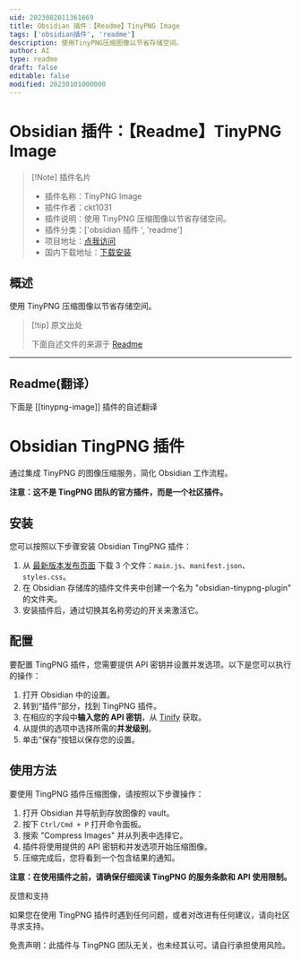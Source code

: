 ```yaml
---
uid: 2023082011361669
title: Obsidian 插件：【Readme】TinyPNG Image
tags: ['obsidian插件', 'readme']
description: 使用TinyPNG压缩图像以节省存储空间。
author: AI
type: readme
draft: false
editable: false
modified: 20230101000000
---
```


# Obsidian 插件：【Readme】TinyPNG Image

> [!Note] 插件名片
> - 插件名称：TinyPNG Image
> - 插件作者：ckt1031
> - 插件说明：使用 TinyPNG 压缩图像以节省存储空间。
> - 插件分类：['obsidian 插件 ', 'readme']
> - 项目地址：[点我访问](https://github.com/ckt1031/obsidian-tinypng-plugin)
> - 国内下载地址：[下载安装](https://pkmer.cn/products/plugin/pluginMarket/?tinypng-image)

## 概述

使用 TinyPNG 压缩图像以节省存储空间。

> [!tip] 原文出处
>
>下面自述文件的来源于 [Readme](https://ghproxy.net/https://raw.githubusercontent.com/ckt1031/obsidian-tinypng-plugin/master/README.md)

---

## Readme(翻译）

下面是 [[tinypng-image]] 插件的自述翻译

# Obsidian TingPNG 插件

通过集成 TinyPNG 的图像压缩服务，简化 Obsidian 工作流程。

**注意：这不是 TingPNG 团队的官方插件，而是一个社区插件。**

## 安装

您可以按照以下步骤安装 Obsidian TingPNG 插件：

1. 从 [最新版本发布页面](https://github.com/ckt1031/obsidian-tinypng-plugin/releases/latest) 下载 3 个文件：`main.js`、`manifest.json`、`styles.css`。
2. 在 Obsidian 存储库的插件文件夹中创建一个名为 "obsidian-tinypng-plugin" 的文件夹。
3. 安装插件后，通过切换其名称旁边的开关来激活它。

## 配置

要配置 TingPNG 插件，您需要提供 API 密钥并设置并发选项。以下是您可以执行的操作：

1. 打开 Obsidian 中的设置。
2. 转到“插件”部分，找到 TingPNG 插件。
3. 在相应的字段中**输入您的 API 密钥**，从 [Tinify](https://tinify.com/dashboard/api) 获取。
4. 从提供的选项中选择所需的**并发级别**。
5. 单击“保存”按钮以保存您的设置。

## 使用方法

要使用 TingPNG 插件压缩图像，请按照以下步骤操作：

1. 打开 Obsidian 并导航到存放图像的 vault。
2. 按下 `Ctrl/Cmd + P` 打开命令面板。
3. 搜索 "Compress Images" 并从列表中选择它。
4. 插件将使用提供的 API 密钥和并发选项开始压缩图像。
5. 压缩完成后，您将看到一个包含结果的通知。

**注意：在使用插件之前，请确保仔细阅读 TingPNG 的服务条款和 API 使用限制。**

反馈和支持

如果您在使用 TingPNG 插件时遇到任何问题，或者对改进有任何建议，请向社区寻求支持。

免责声明：此插件与 TingPNG 团队无关，也未经其认可。请自行承担使用风险。
